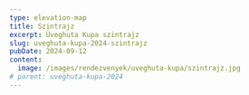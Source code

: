 ```yaml
---
type: elevation-map
title: Szintrajz
excerpt: Üveghuta Kupa szintrajz
slug: uveghuta-kupa-2024-szintrajz
pubDate: 2024-09-12
content:
  image: /images/rendezvenyek/uveghuta-kupa/szintrajz.jpg
# parent: uveghuta-kupa-2024
---
```

